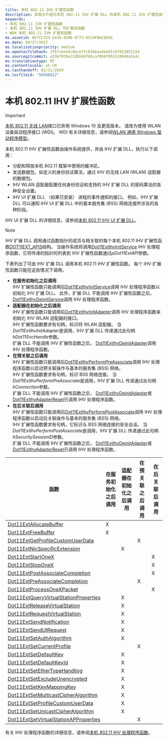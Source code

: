 ```yaml
---
title: 本机 802.11 IHV 扩展性函数
description: 本部分介绍为本机 802.11 IHV 扩展 DLL 的本机 802.11 IHV 扩展性函数
keywords:
- 本机 802.11 IVH 扩展性函数
- 本机 802.11 IHV 扩展 DLL 可扩展性函数
- WDK 本机 802.11 IVH 扩展性函数
ms.assetid: 0E7CC153-5434-459D-9773-8CCAFBACD016
ms.date: 04/27/2017
ms.localizationpriority: medium
ms.openlocfilehash: 2f6fcbe43c6bce7fc63bbae4bed1cb7923851124
ms.sourcegitcommit: a33b7978e22d5bb9f65ca7056f955319049a2e4c
ms.translationtype: MT
ms.contentlocale: zh-CN
ms.lasthandoff: 01/31/2019
ms.locfileid: "56566812"
---
```

# <a name="native-80211-ihv-extensibility-functions"></a>本机 802.11 IHV 扩展性函数

> [!IMPORTANT]
> [本机 802.11 无线 LAN](native-802-11-wireless-lan4.md)接口已弃用 Windows 10 及更高版本。 请改为使用 WLAN 设备驱动程序接口 (WDI)。 WDI 有关详细信息，请参阅[WLAN 通用 Windows 驱动程序模型](https://docs.microsoft.com/windows-hardware/drivers/network/wdi-miniport-driver-design-guide)。

本机 802.11 IHV 扩展性函数由操作系统提供，并由 IHV 扩展 DLL，执行以下调用：

- 分配和释放本机 802.11 框架中使用的缓冲区。
- 发送数据包，如定义的身份验证算法，通过 IHV 的无线 LAN (WLAN) 适配器的数据包。
- IHV WLAN 适配器配置任何身份验证和支持的 IHV 扩展 DLL 的密码算法的各种安全设置。
- IHV UI 扩展 DLL （如果已安装） 进程的事件通知的接口。 例如，IHV 扩展 DLL 可以通知 IHV UI 扩展 DLL 中的基本服务集 (BSS) 网络连接所涉及的各种阶段。 

IHV UI 扩展 DLL 的详细信息，请参阅[本机 802.11 IHV UI 扩展 DLL](native-802-11-ihv-ui-extensions-dll2.md)。

> [!NOTE]
> IHV 扩展 DLL 调用通过函数指针的成员与相关联的每个本机 802.11 IHV 扩展性函数[DOT11EXT_APIS](https://msdn.microsoft.com/library/windows/hardware/ff547617)结构。 当操作系统将调用[Dot11ExtIhvInitService](https://msdn.microsoft.com/library/windows/hardware/ff547470) IHV 处理程序函数，它将传递的指针的列表到 IHV 扩展性函数通过*pDot11ExtAPI*参数。
 
下表列出了可由 IHV 扩展 DLL 调用本机 802.11 IHV 扩展性函数。 每个 IHV 扩展性函数只能在这些情况下调用。


- **在服务初始化之后调用**  
IHV 扩展性函数只能调用后[Dot11ExtIhvInitService](https://msdn.microsoft.com/library/windows/hardware/ff547470)调用 IHV 处理程序函数以初始化 IHV 扩展 DLL。 此外，扩展 DLL 不能调用 IHV 扩展性函数之后， [Dot11ExtIhvDeinitService](https://msdn.microsoft.com/library/windows/hardware/ff547457)调用 IHV 处理程序函数。
- **适配器在初始化之后调用**  
IHV 扩展性函数只能调用后[Dot11ExtIhvInitAdapter](https://msdn.microsoft.com/library/windows/hardware/ff547469)调用 IHV 处理程序函数来初始化 IHV WLAN 适配器的接口。  
IHV 扩展性函数要求有句柄，标识将 WLAN 适配器。 当*Dot11ExtIhvInitAdapter*是调用，IHV 扩展 DLL 传递通过此句柄*hDot11SvcHandle*参数。  
扩展 DLL 不能调用 IHV 扩展性函数之后， [Dot11ExtIhvDeinitAdapter](https://msdn.microsoft.com/library/windows/hardware/ff547452)调用 IHV 处理程序函数。
- **在预关联之后调用**  
IHV 扩展性函数只能调用后[Dot11ExtIhvPerformPreAssociate](https://msdn.microsoft.com/library/windows/hardware/ff547499)调用 IHV 处理程序函数以启动预关联操作与基本的服务集 (BSS) 网络。  
IHV 扩展性函数要求有句柄，标识 BSS 网络连接。 当*Dot11ExtIhvPerformPreAssociate*是调用，IHV 扩展 DLL 传递通过此句柄*hConnection*参数。  
扩展 DLL 不能调用 IHV 扩展性函数之后， [Dot11ExtIhvDeinitAdapter](https://msdn.microsoft.com/library/windows/hardware/ff547452)或[Dot11ExtIhvAdapterReset](https://msdn.microsoft.com/library/windows/hardware/ff547434)已调用 IHV 处理程序函数。
- **在后关联后调用**  
IHV 扩展性函数只能调用后[Dot11ExtIhvPerformPostAssociate](https://msdn.microsoft.com/library/windows/hardware/ff547492)调用 IHV 处理程序函数以启动后关联操作与基本的服务集 (BSS) 网络。  
IHV 扩展性函数要求有句柄，它标识与 BSS 网络连接的安全会话。 当*Dot11ExtIhvPerformPostAssociate*是调用，IHV 扩展 DLL 传递通过此句柄*hSecuritySessionID*参数。  
扩展 DLL 不能调用 IHV 扩展性函数之后， [Dot11ExtIhvDeinitAdapter](https://msdn.microsoft.com/library/windows/hardware/ff547452)或[Dot11ExtIhvAdapterReset](https://msdn.microsoft.com/library/windows/hardware/ff547434)已调用 IHV 处理程序函数。

| 函数 | 在服务初始化之后调用 | 适配器在初始化之后调用 | 在预关联之后调用 | 在后关联后调用 |
| --- | --- | --- | --- | --- |
| [Dot11ExtAllocateBuffer](https://msdn.microsoft.com/library/windows/hardware/ff547419) | X |   |   |   |
| [Dot11ExtFreeBuffer](https://msdn.microsoft.com/library/windows/hardware/ff547422) | X |   |   |   |
| [Dot11ExtGetProfileCustomUserData](https://msdn.microsoft.com/library/windows/hardware/ff547430) |   |   | X |   | 
| [Dot11ExtNicSpecificExtension](https://msdn.microsoft.com/library/windows/hardware/ff547526) |   | X |   |   |
| [Dot11ExtStartOneX](https://msdn.microsoft.com/library/windows/hardware/ff547610) |   |   |   | X |
| [Dot11ExtStopOneX](https://msdn.microsoft.com/library/windows/hardware/ff547614) |   |   |   | X |
| [Dot11ExtPostAssociateCompletion](https://msdn.microsoft.com/library/windows/hardware/ff547530) |   |   |   | X |
| [Dot11ExtPreAssociateCompletion](https://msdn.microsoft.com/library/windows/hardware/ff547538) |   |   | X |   |
| [Dot11ExtProcessOneXPacket](https://msdn.microsoft.com/library/windows/hardware/ff547541) |   |   |   | X |
| [Dot11ExtQueryVirtualStationProperties](https://msdn.microsoft.com/library/windows/hardware/ff547544) |   | X |   |   |
| [Dot11ExtReleaseVirtualStation](https://msdn.microsoft.com/library/windows/hardware/ff547549) |   | X |   |   |
| [Dot11ExtRequestVirtualStation](https://msdn.microsoft.com/library/windows/hardware/ff547556) |   | X |   |   |
| [Dot11ExtSendNotification](https://msdn.microsoft.com/library/windows/hardware/ff547560) |   | X |   |   |
| [Dot11ExtSendUIRequest](https://msdn.microsoft.com/library/windows/hardware/ff547567) |   | X |   |   |
| [Dot11ExtSetAuthAlgorithm](https://msdn.microsoft.com/library/windows/hardware/ff547571) |   | X |   |   |
| [Dot11ExtSetCurrentProfile](https://msdn.microsoft.com/library/windows/hardware/ff547574) |   |   | X |   |
| [Dot11ExtSetDefaultKey](https://msdn.microsoft.com/library/windows/hardware/ff547578) |   | X |   |   |
| [Dot11ExtSetDefaultKeyId](https://msdn.microsoft.com/library/windows/hardware/ff547584)|   | X |   |   |
| [Dot11ExtSetEtherTypeHandling](https://msdn.microsoft.com/library/windows/hardware/ff547587) |   | X |   |   |
| [Dot11ExtSetExcludeUnencrypted](https://msdn.microsoft.com/library/windows/hardware/ff547589) |   | X |   |   |
| [Dot11ExtSetKeyMappingKey](https://msdn.microsoft.com/library/windows/hardware/ff547597) |   | X |   |   |
| [Dot11ExtSetMulticastCipherAlgorithm](https://msdn.microsoft.com/library/windows/hardware/ff547599) |   | X |   |   |
| [Dot11ExtSetProfileCustomUserData](https://msdn.microsoft.com/library/windows/hardware/ff547603) |   | X |   |   |
| [Dot11ExtSetUnicastCipherAlgorithm](https://msdn.microsoft.com/library/windows/hardware/ff547606) |   | X |   |   |
| [Dot11ExtSetVirtualStationAPProperties](https://msdn.microsoft.com/library/windows/hardware/ff547609) |   |   | X |   | 

有关 IHV 处理程序函数的详细信息，请参阅[本机 802.11 IHV 处理程序函数](native-802-11-ihv-handler-functions.md)。


